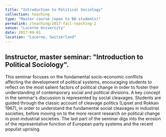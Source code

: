 ```yaml
---
title: "Introduction to Political Sociology"
collection: teaching
type: "Master course (open to BA students)"
permalink: /teaching/2017-fall-teaching-2
venue: "Lucerne University"
date: 2017-09-01
location: "Lucerne, Switzerland"
---
```


Instructor, master seminar: "Introduction to Political Sociology".
-----

This seminar focuses on the fundamental socio-economic conflicts affecting the development of political systems, encouraging students to reflect on the most salient factors of political change in order to foster their understanding of contemporary social and political divisions. A key concept in the seminar's discussion is represented by social cleavages. Students are guided through the classic account of cleavage politics (Lipset and Rokkan 1967), in order to understand the fundamental social cleavages in industrial societies, before moving on to the more recent research on political change in post-industrial societies. The last part of the seminar digs into the erosion of the representative function of European party systems and the recent populist uprising.
